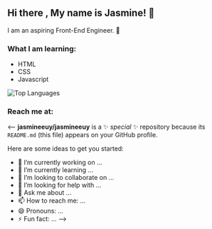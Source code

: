 ## Hi there , My name is Jasmine! 👋
I am an aspiring Front-End Engineer. :butterfly:

### What I am learning:
- HTML
- CSS
- Javascript

![Top Languages](https://github-readme-stats.vercel.app/api/top-langs/?username=jasmineeuy&custom_title=Jasmine&apos;s%20%Top%20%Languages)

### Reach me at: 


<-- **jasmineeuy/jasmineeuy** is a ✨ _special_ ✨ repository because its `README.md` (this file) appears on your GitHub profile.

Here are some ideas to get you started:

- 🔭 I’m currently working on ...
- 🌱 I’m currently learning ...
- 👯 I’m looking to collaborate on ...
- 🤔 I’m looking for help with ...
- 💬 Ask me about ...
- 📫 How to reach me: ...
- 😄 Pronouns: ...
- ⚡ Fun fact: ...
-->
